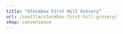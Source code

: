```yaml
---
title: "Stockbox First Hill Grocery"
url: /seattle/stockbox-first-hill-grocery/
shop: convenience
---
```

